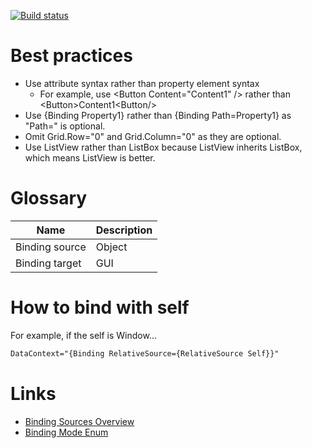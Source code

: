 [![Build status](https://ci.appveyor.com/api/projects/status/l5tsskn518iijvus?svg=true)](https://ci.appveyor.com/project/tatsuya/wpf-cheat-sheet)

# Best practices
* Use attribute syntax rather than property element syntax
  * For example, use \<Button Content="Content1" /> rather than \<Button>Content1\<Button/>
* Use {Binding Property1} rather than {Binding Path=Property1} as "Path=" is optional.
* Omit Grid.Row="0" and Grid.Column="0" as they are optional.
* Use ListView rather than ListBox because ListView inherits ListBox, which means ListView is better.

# Glossary
Name|Description
---|---
Binding source|Object
Binding target|GUI

# How to bind with self
For example, if the self is Window...
```xml
DataContext="{Binding RelativeSource={RelativeSource Self}}"
```

# Links
* [Binding Sources Overview](https://docs.microsoft.com/en-us/dotnet/framework/wpf/data/binding-sources-overview)
* [Binding Mode Enum](https://docs.microsoft.com/en-us/dotnet/api/system.windows.data.bindingmode)
